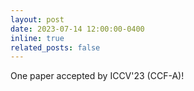 ```yaml
---
layout: post
date: 2023-07-14 12:00:00-0400
inline: true
related_posts: false
---
```


One paper accepted by ICCV'23 (CCF-A)! 